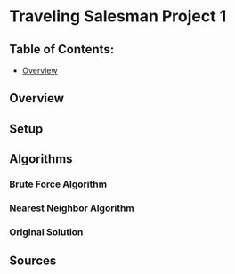 # Traveling Salesman Project 1 

## Table of Contents:
* [Overview](#general-info)

## Overview

## Setup

## Algorithms

### Brute Force Algorithm

### Nearest Neighbor Algorithm

### Original Solution

## Sources
